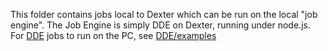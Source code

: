 This folder contains jobs local to Dexter which can be run on the local "job engine". The Job Engine is simply DDE on Dexter, running under node.js.
For <A HREF="../../DDE">DDE</A> jobs to run on the PC, see <A HREF="../../DDE/examples">DDE/examples</A>
